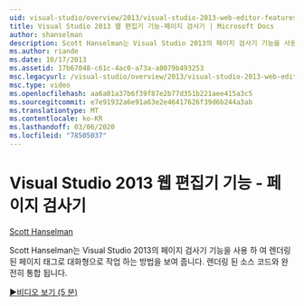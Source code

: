 ```yaml
---
uid: visual-studio/overview/2013/visual-studio-2013-web-editor-features-page-inspector
title: Visual Studio 2013 웹 편집기 기능-페이지 검사기 | Microsoft Docs
author: shanselman
description: Scott Hanselman는 Visual Studio 2013의 페이지 검사기 기능을 사용 하 여 렌더링 된 페이지 태그로 대화형으로 작업 하는 방법을 보여 줍니다. 완전히 통합 된 w ...
ms.author: riande
ms.date: 10/17/2013
ms.assetid: 17b67048-c61c-4ac0-a73a-a8079b493253
msc.legacyurl: /visual-studio/overview/2013/visual-studio-2013-web-editor-features-page-inspector
msc.type: video
ms.openlocfilehash: aa6a01a37b6f39f87e2b77d351b221aee415a3c5
ms.sourcegitcommit: e7e91932a6e91a63e2e46417626f39d6b244a3ab
ms.translationtype: MT
ms.contentlocale: ko-KR
ms.lasthandoff: 03/06/2020
ms.locfileid: "78505037"
---
```

# <a name="visual-studio-2013-web-editor-features---page-inspector"></a>Visual Studio 2013 웹 편집기 기능 - 페이지 검사기

[Scott Hanselman](https://github.com/shanselman)

Scott Hanselman는 Visual Studio 2013의 페이지 검사기 기능을 사용 하 여 렌더링 된 페이지 태그로 대화형으로 작업 하는 방법을 보여 줍니다. 렌더링 된 소스 코드와 완전히 통합 됩니다.

[&#9654;비디오 보기 (5 분)](https://channel9.msdn.com/Blogs/ASP-NET-Site-Videos/visual-studio-2013-web-editor-features-page-inspector)
